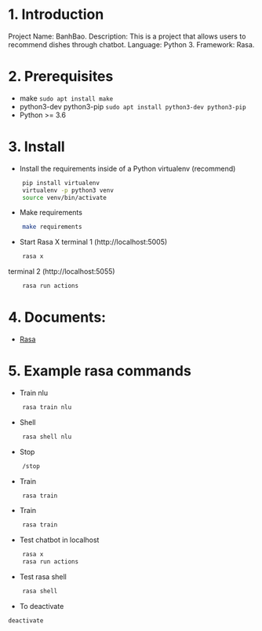 # 1. Introduction
Project Name: BanhBao.
Description: This is a project that allows users to recommend dishes through chatbot.
Language: Python 3.
Framework: Rasa.

# 2. Prerequisites
- make ```sudo apt install make```
- python3-dev python3-pip ```sudo apt install python3-dev python3-pip```
- Python >= 3.6

# 3. Install
- Install the requirements inside of a Python virtualenv (recommend)
```BASH
    pip install virtualenv
    virtualenv -p python3 venv
    source venv/bin/activate
```

- Make requirements
```BASH
    make requirements
```

- Start Rasa X
terminal 1 (http://localhost:5005)
```BASH
    rasa x
```

terminal 2 (http://localhost:5055)
```BASH
    rasa run actions
```

# 4. Documents:
- [Rasa](https://rasa.com/docs/rasa/installation/)

# 5. Example rasa commands
- Train nlu
```BASH
    rasa train nlu
```

- Shell
```BASH
    rasa shell nlu
```

- Stop
```BASH
    /stop
```

- Train
```BASH
    rasa train
```

- Train
```BASH
    rasa train
```

- Test chatbot in localhost
```BASH
    rasa x
    rasa run actions
```

- Test rasa shell
```BASH
    rasa shell
```

- To deactivate
```
deactivate
```
